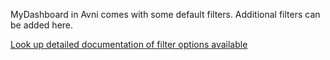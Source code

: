 MyDashboard in Avni comes with some default filters. Additional filters can be added here.

[Look up detailed documentation of filter options available](https://avni.readme.io/docs/my-dashboard-and-search-filters)
